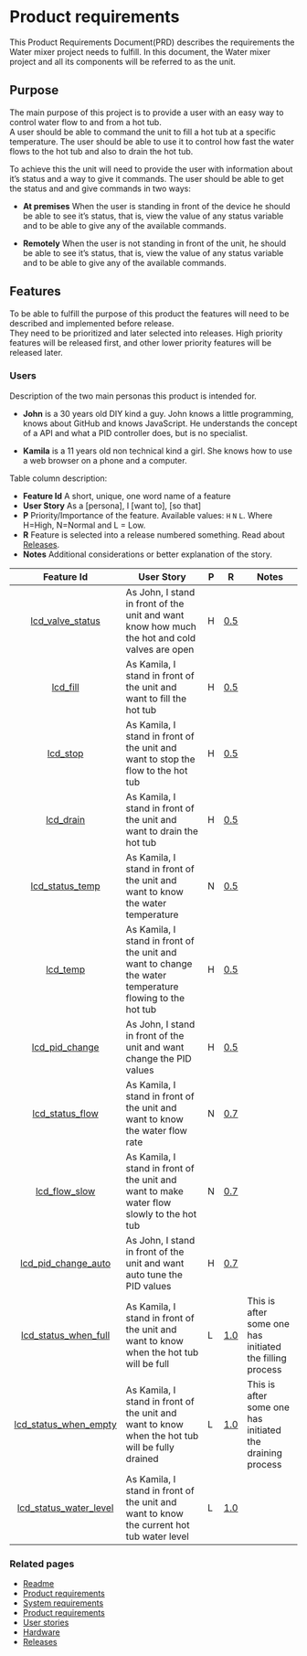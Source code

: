 # Product requirements
This Product Requirements Document(PRD) describes the requirements the Water mixer project needs to fulfill.  In this 
document, the Water mixer project and all its components will be referred to as the unit.

## Purpose
The main purpose of this project is to provide a user with an easy way to control water flow to and from a hot tub.  
A user should be able to command the unit to fill a hot tub at a specific temperature.  The user should be able to use 
it to control how fast the water flows to the hot tub and also to drain the hot tub.

To achieve this the unit will need to provide the user with information about it’s status and a way to give it commands.
  The user should be able to get the status and and give commands in two ways:

  * __At premises__ When the user is standing in front of the device he should be able to see it’s status, that is, 
  view the value of any status variable and to be able to give any of the available commands.

  * __Remotely__   When the user is not standing in front of the unit, he should be able to see it’s status, that is, 
  view the value of any status variable and to be able to give any of the available commands.



## Features
To be able to fulfill the purpose of this product the features will need to be described and implemented before release.  
They need to be prioritized and later selected into releases.  High priority features will be released first, 
and other lower priority features will be released later.

### Users
Description of the two main personas this product is intended for.
 
   * __John__ is a 30 years old DIY kind a guy.  John knows a little programming, knows about GitHub and knows 
   JavaScript.  He understands the concept of a API and what a PID controller does, but is no specialist.

   * __Kamila__ is a 11 years old non technical kind a girl.  She knows how to use a web browser on a phone and 
   a computer.

Table column description:
  * __Feature Id__ A short, unique, one word name of a feature
  * __User Story__ As a [persona], I [want to], [so that]
  * __P__ Priority/Importance of the feature. Available values: `H` `N` `L`. Where H=High, N=Normal and L = Low.
  * __R__ Feature is selected into a release numbered something. Read about [Releases].
  * __Notes__ Additional considerations or better explanation of the story.

|  Feature Id             | User Story                                                                                                | P |   R   | Notes |
|:------------------------:|-----------------------------------------------------------------------------------------------------------|---|-------|-------|
| [lcd_valve_status]       | As John, I stand in front of the unit and want know how much the hot and cold valves are open           | H | [0.5] |       |
| [lcd_fill]               | As Kamila, I stand in front of the unit and want to fill the hot tub                                    | H | [0.5] |       |
| [lcd_stop]               | As Kamila, I stand in front of the unit and want to stop the flow to the hot tub                        | H | [0.5] |       |
| [lcd_drain]              | As Kamila, I stand in front of the unit and want to drain the hot tub                                   | H | [0.5] |       |
| [lcd_status_temp]        | As Kamila, I stand in front of the unit and want to know the water temperature                          | N | [0.5] |       |
| [lcd_temp]               | As Kamila, I stand in front of the unit and want to change the water temperature flowing to the hot tub | H | [0.5] |       |
| [lcd_pid_change]         | As John, I stand in front of the unit and want change the PID values                                    | H | [0.5] |       |
| [lcd_status_flow]        | As Kamila, I stand in front of the unit and want to know the water flow rate                            | N | [0.7] |       |
| [lcd_flow_slow]          | As Kamila, I stand in front of the unit and want to make water flow slowly to the hot tub               | N | [0.7] |       |
| [lcd_pid_change_auto]    | As John, I stand in front of the unit and want auto tune the PID values                                 | H | [0.7] |       |
| [lcd_status_when_full]   | As Kamila, I stand in front of the unit and want to know when the hot tub will be full                  | L | [1.0] |  This is after some one has initiated the filling process |
| [lcd_status_when_empty]  | As Kamila, I stand in front of the unit and want to know when the hot tub will be fully drained         | L | [1.0] |  This is after some one has initiated the draining process |
| [lcd_status_water_level] | As Kamila, I stand in front of the unit and want to know the current hot tub water level                | L | [1.0] |       |


 ### Related pages
 * [Readme]
 * [Product requirements]
 * [System requirements]
 * [Product requirements]
 * [User stories]
 * [Hardware]
 * [Releases]


[Readme]: ../../README.md
[Product requirements]: ./productRequirements.md
[System requirements]: ./SystemRequirements.md
[User stories]: ./userStories.md
[Hardware]: ./hardware.md
[Releases]: ./releases.md


[Releases]: ./releases.md
[0.5]: ./releases.md#release-05---bare-minimum
[0.6]: ./releases.md#release-06--hardware-installed
[0.7]: ./releases.md#release-07---additional-features
[0.8]: ./releases.md#release-08---remote-access
[0.9]: ./releases.md#release-09---boxed
[1.0]: ./releases.md#release-10

[lcd_valve_status]: ./userStories.md#lcd_valve_status
[lcd_fill]: ./userStories.md#lcd_fill
[lcd_stop]: ./userStories.md#lcd_stop
[lcd_drain]: ./userStories.md#lcd_drain           
[lcd_status_temp]: ./userStories.md#lcd_status_temp
[lcd_temp]: ./userStories.md#lcd_temp
[lcd_status_flow]: ./userStories.md#lcd_status_flow
[lcd_flow_slow]: ./userStories.md#lcd_flow_slow
[lcd_status_when_full]: ./userStories.md#lcd_status_when_full
[lcd_status_when_empty]: ./userStories.md#lcd_status_when_empty
[lcd_status_water_level]: ./userStories.md#lcd_status_water_level
[lcd_pid_change]: ./userStories.md#lcd_pid_change
[lcd_pid_change_auto]: ./userStories.md#lcd_pid_change_auto